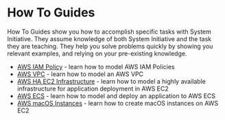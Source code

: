 # How To Guides

How To Guides show you how to accomplish specific tasks with System Initiative.
They assume knowledge of both System Initiative and the task they are teaching.
They help you solve problems quickly by showing you relevant examples, and
relying on your pre-existing knowledge.

- [AWS IAM Policy](./aws-iam) - learn how to model AWS IAM Policies
- [AWS VPC](./aws-vpc) - learn how to model an AWS VPC
- [AWS HA EC2 Infrastructure](./aws-ha-ec2) - learn how to model a highly
  available infrastructure for application deployment in AWS EC2
- [AWS ECS](./aws-ecs) - learn how to model and deploy an application to AWS ECS
- [AWS macOS Instances](./aws-macos) - learn how to create macOS instances on
  AWS EC2
